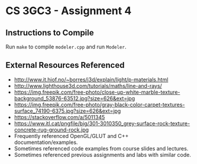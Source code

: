 # CS 3GC3 - Assignment 4

## Instructions to Compile

Run `make` to compile `modeler.cpp` and run `Modeler`.

## External Resources Referenced

- <http://www.it.hiof.no/~borres/j3d/explain/light/p-materials.html>
- <http://www.lighthouse3d.com/tutorials/maths/line-and-rays/>
- <https://img.freepik.com/free-photo/close-up-white-marble-texture-background_53876-63512.jpg?size=626&ext=jpg>
- <https://img.freepik.com/free-photo/gray-black-color-carpet-textures-surface_74190-6375.jpg?size=626&ext=jpg>
- <https://stackoverflow.com/a/5011345>
- <https://www.itl.cat/pngfile/big/301-3010350_grey-surface-rock-texture-concrete-rug-ground-rock.jpg>
- Frequently referenced OpenGL/GLUT and C++ documentation/examples.
- Sometimes referenced code examples from course slides and lectures.
- Sometimes referenced previous assignments and labs with similar code.
